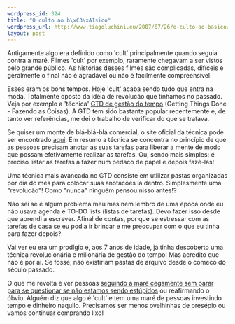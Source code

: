 ```yaml
--- 
wordpress_id: 324
title: "O culto ao b\xC3\xA1sico"
wordpress_url: http://www.tiagoluchini.eu/2007/07/26/o-culto-ao-basico/
layout: post
---
```

Antigamente algo era definido como 'cult' principalmente quando seguia contra a maré. Filmes 'cult' por exemplo, raramente chegavam a ser vistos pelo grande público. As histórias desses filmes são complicadas, difíceis e geralmente o final não é agradável ou não é facilmente compreensível.

Esses eram os bons tempos. Hoje 'cult' acaba sendo tudo que entra na moda. Totalmente oposto da idéia de revolucão que tínhamos no passado. Veja por exemplo a 'técnica' [GTD de gestão do tempo](http://en.wikipedia.org/wiki/Getting_Things_Done) (Getting Things Done - Fazendo as Coisas). A GTD tem sido bastante popular recentemente e, de tanto ver referências, me dei o trabalho de verificar do que se tratava.

Se quiser um monte de blá-blá-blá comercial, o site oficial da técnica pode ser encontrado [aqui](http://www.davidco.com/what_is_gtd.php). Em resumo a técnica se concentra no princípio de que as pessoas precisam anotar as suas tarefas para liberar a mente de modo que possam efetivamente realizar as tarefas. Ou, sendo mais simples: é preciso listar as tarefas a fazer num pedaco de papel e depois fazê-las!

Uma técnica mais avancada no GTD consiste em utilizar pastas organizadas por dia do mês para colocar suas anotacões lá dentro. Simplesmente uma "revolucão"! Como "nunca" ninguém pensou nisso antes!?

Não sei se é algum problema meu mas nem lembro de uma época onde eu não usava agenda e TO-DO lists (listas de tarefas). Devo fazer isso desde que aprendi a escrever. Afinal de contas, por que se estressar com as tarefas de casa se eu podia ir brincar e me preocupar com o que eu tinha para fazer depois?

Vai ver eu era um prodígio e, aos 7 anos de idade, já tinha descoberto uma técnica revolucionária e milionária de gestão do tempo! Mas acredito que não é por aí. Se fosse, não existiriam pastas de arquivo desde o comeco do século passado.

O que me revolta é ver pessoas [seguindo a maré cegamente sem parar para se questionar se não estamos sendo estúpidos](/2007/07/20/ovelhinhas-e-topeiras/) ou reafirmando o óbvio. Alguém diz que algo é 'cult' e tem uma maré de pessoas investindo tempo e dinheiro naquilo. Precisamos ser menos ovelhinhas de presépio ou vamos continuar comprando lixo!
